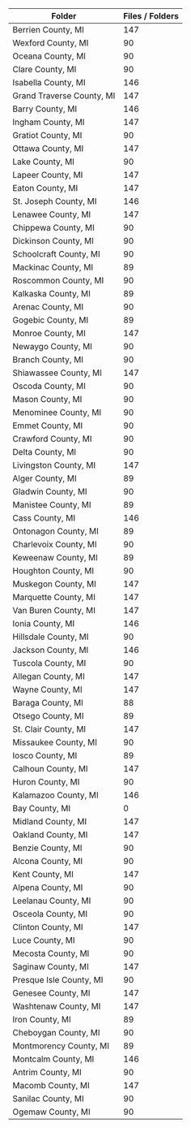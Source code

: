 | Folder                    |   Files / Folders |
|---------------------------|-------------------|
| Berrien County, MI        |               147 |
| Wexford County, MI        |                90 |
| Oceana County, MI         |                90 |
| Clare County, MI          |                90 |
| Isabella County, MI       |               146 |
| Grand Traverse County, MI |               147 |
| Barry County, MI          |               146 |
| Ingham County, MI         |               147 |
| Gratiot County, MI        |                90 |
| Ottawa County, MI         |               147 |
| Lake County, MI           |                90 |
| Lapeer County, MI         |               147 |
| Eaton County, MI          |               147 |
| St. Joseph County, MI     |               146 |
| Lenawee County, MI        |               147 |
| Chippewa County, MI       |                90 |
| Dickinson County, MI      |                90 |
| Schoolcraft County, MI    |                90 |
| Mackinac County, MI       |                89 |
| Roscommon County, MI      |                90 |
| Kalkaska County, MI       |                89 |
| Arenac County, MI         |                90 |
| Gogebic County, MI        |                89 |
| Monroe County, MI         |               147 |
| Newaygo County, MI        |                90 |
| Branch County, MI         |                90 |
| Shiawassee County, MI     |               147 |
| Oscoda County, MI         |                90 |
| Mason County, MI          |                90 |
| Menominee County, MI      |                90 |
| Emmet County, MI          |                90 |
| Crawford County, MI       |                90 |
| Delta County, MI          |                90 |
| Livingston County, MI     |               147 |
| Alger County, MI          |                89 |
| Gladwin County, MI        |                90 |
| Manistee County, MI       |                89 |
| Cass County, MI           |               146 |
| Ontonagon County, MI      |                89 |
| Charlevoix County, MI     |                90 |
| Keweenaw County, MI       |                89 |
| Houghton County, MI       |                90 |
| Muskegon County, MI       |               147 |
| Marquette County, MI      |               147 |
| Van Buren County, MI      |               147 |
| Ionia County, MI          |               146 |
| Hillsdale County, MI      |                90 |
| Jackson County, MI        |               146 |
| Tuscola County, MI        |                90 |
| Allegan County, MI        |               147 |
| Wayne County, MI          |               147 |
| Baraga County, MI         |                88 |
| Otsego County, MI         |                89 |
| St. Clair County, MI      |               147 |
| Missaukee County, MI      |                90 |
| Iosco County, MI          |                89 |
| Calhoun County, MI        |               147 |
| Huron County, MI          |                90 |
| Kalamazoo County, MI      |               146 |
| Bay County, MI            |                 0 |
| Midland County, MI        |               147 |
| Oakland County, MI        |               147 |
| Benzie County, MI         |                90 |
| Alcona County, MI         |                90 |
| Kent County, MI           |               147 |
| Alpena County, MI         |                90 |
| Leelanau County, MI       |                90 |
| Osceola County, MI        |                90 |
| Clinton County, MI        |               147 |
| Luce County, MI           |                90 |
| Mecosta County, MI        |                90 |
| Saginaw County, MI        |               147 |
| Presque Isle County, MI   |                90 |
| Genesee County, MI        |               147 |
| Washtenaw County, MI      |               147 |
| Iron County, MI           |                89 |
| Cheboygan County, MI      |                90 |
| Montmorency County, MI    |                89 |
| Montcalm County, MI       |               146 |
| Antrim County, MI         |                90 |
| Macomb County, MI         |               147 |
| Sanilac County, MI        |                90 |
| Ogemaw County, MI         |                90 |